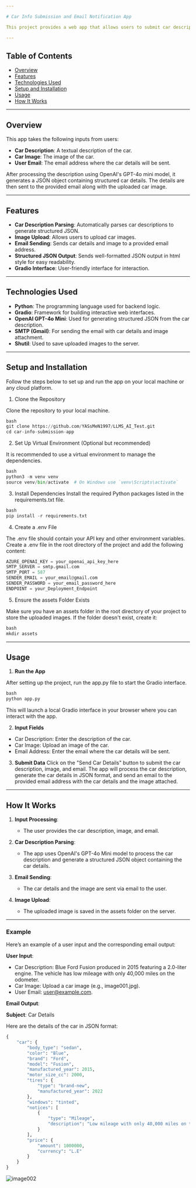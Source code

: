 ```yaml
---

# Car Info Submission and Email Notification App

This project provides a web app that allows users to submit car descriptions, upload car images, and receive the car details formatted as a structured JSON via email. The app processes the description using OpenAI's GPT-4o mini model and sends an email containing the car details, including a JSON format and the uploaded image as an attachment.

---
```


## Table of Contents

- [Overview](#overview)
- [Features](#features)
- [Technologies Used](#technologies-used)
- [Setup and Installation](#setup-and-installation)
- [Usage](#usage)
- [How It Works](#how-it-works)

---

## Overview

This app takes the following inputs from users:

- **Car Description**: A textual description of the car.
- **Car Image**: The image of the car.
- **User Email**: The email address where the car details will be sent.

After processing the description using OpenAI's GPT-4o mini model, it generates a JSON object containing structured car details. The details are then sent to the provided email along with the uploaded car image.

---

## Features

- **Car Description Parsing**: Automatically parses car descriptions to generate structured JSON.
- **Image Upload**: Allows users to upload car images.
- **Email Sending**: Sends car details and image to a provided email address.
- **Structured JSON Output**: Sends well-formatted JSON output in html style for easy readability.
- **Gradio Interface**: User-friendly interface for interaction.

---

## Technologies Used

- **Python**: The programming language used for backend logic.
- **Gradio**: Framework for building interactive web interfaces.
- **OpenAI GPT-4o Mini**: Used for generating structured JSON from the car description.
- **SMTP (Gmail)**: For sending the email with car details and image attachment.
- **Shutil**: Used to save uploaded images to the server.

---

## Setup and Installation

Follow the steps below to set up and run the app on your local machine or any cloud platform.

1. Clone the Repository

Clone the repository to your local machine.

```python
bash
git clone https://github.com/YASsMeN1997/LLMS_AI_Test.git
cd car-info-submission-app
```

2. Set Up Virtual Environment (Optional but recommended)

It is recommended to use a virtual environment to manage the dependencies.

```python
bash
python3 -m venv venv
source venv/bin/activate  # On Windows use `venv\Scripts\activate`
```

3. Install Dependencies
Install the required Python packages listed in the requirements.txt file.

```python
bash
pip install -r requirements.txt
```

4. Create a .env File

The .env file should contain your API key and other environment variables. Create a .env file in the root directory of the project and add the following content:

```python
AZURE_OPENAI_KEY = your_openai_api_key_here
SMTP_SERVER = smtp.gmail.com
SMTP_PORT = 587
SENDER_EMAIL = your_email@gmail.com
SENDER_PASSWORD = your_email_password_here
ENDPOINT = your_Deployment_Endpoint
```

5. Ensure the assets Folder Exists

Make sure you have an assets folder in the root directory of your project to store the uploaded images. If the folder doesn't exist, create it:

```python
bash
mkdir assets
```

---

## Usage

1. **Run the App**

After setting up the project, run the app.py file to start the Gradio interface.

```python
bash
python app.py
```

This will launch a local Gradio interface in your browser where you can interact with the app.

2. **Input Fields**

- Car Description: Enter the description of the car.
- Car Image: Upload an image of the car.
- Email Address: Enter the email where the car details will be sent.

3. **Submit Data**
Click on the "Send Car Details" button to submit the car description, image, and email. The app will process the car description, generate the car details in JSON format, and send an email to the provided email address with the car details and the image attached.

---


## How It Works

1. **Input Processing**:
   - The user provides the car description, image, and email.
   
2. **Car Description Parsing**:
   - The app uses OpenAI's GPT-4o Mini model to process the car description and generate a structured JSON object containing the car details.

3. **Email Sending**:
   - The car details and the image are sent via email to the user.

4. **Image Upload**:
   - The uploaded image is saved in the assets folder on the server.

---

### Example

Here’s an example of a user input and the corresponding email output:

**User Input**:

- Car Description: Blue Ford Fusion produced in 2015 featuring a 2.0-liter engine. The vehicle has low mileage with only 40,000 miles on the odometer.
- Car Image: Upload a car image (e.g., image001.jpg).
- User Email: user@example.com.

**Email Output**:


**Subject**: Car Details

Here are the details of the car in JSON format:

```python
{
    "car": {
        "body_type": "sedan",
        "color": "Blue",
        "brand": "Ford",
        "model": "Fusion",
        "manufactured_year": 2015,
        "motor_size_cc": 2000,
        "tires": {
            "type": "brand-new",
            "manufactured_year": 2022
        },
        "windows": "tinted",
        "notices": [
            {
                "type": "Mileage",
                "description": "Low mileage with only 40,000 miles on the odometer."
            }
        ],
        "price": {
            "amount": 1000000,
            "currency": "L.E"
        }
    }
}
```
![image002](https://github.com/user-attachments/assets/0abb808d-8b0d-4442-88c4-84377f7ee1f1)
